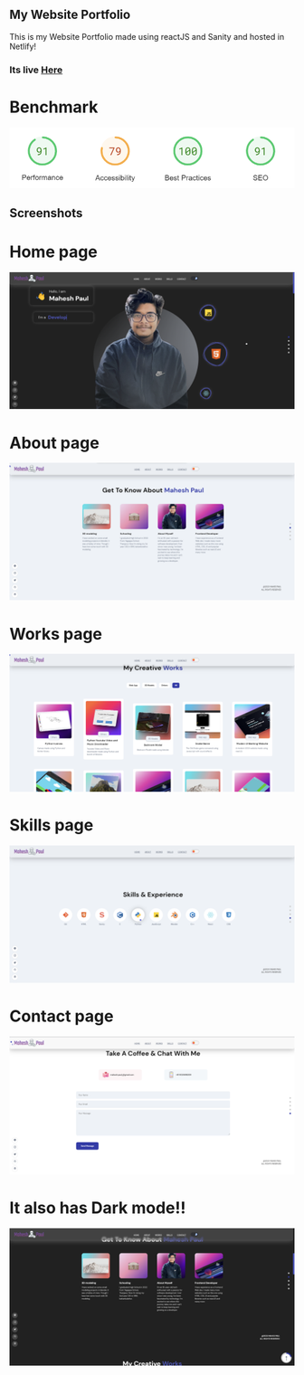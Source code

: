 ## My Website Portfolio

This is my Website Portfolio made using reactJS and Sanity and hosted in Netlify!

<h3>Its live <a href="https://maheshpaul.netlify.app/" target="_blank">Here</a></h3>

# Benchmark

![benchmark](./images/benchmark.png)

## Screenshots
# Home page
![Home Page](./images/ss1.png)
# About page
![About Page](./images/ss2.png)
# Works page
![Work Page](./images/ss3.png)
# Skills page
![Skills Page](./images/ss4.png)
# Contact page
![Contact Page](./images/ss5.png)
# It also has Dark mode!!
![Dark Mode](./images/ss6.png)

